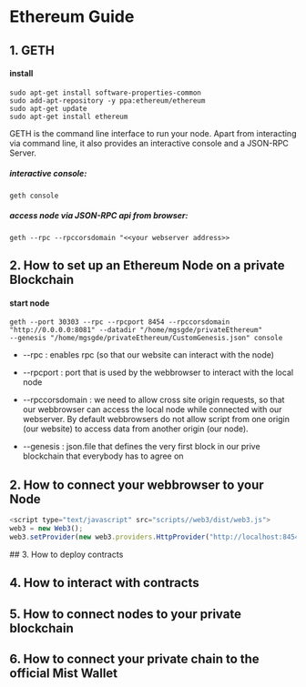# Ethereum Guide

## 1. GETH
#### install
    sudo apt-get install software-properties-common
    sudo add-apt-repository -y ppa:ethereum/ethereum
    sudo apt-get update
    sudo apt-get install ethereum
    
GETH is the command line interface to run your node. Apart from interacting via command line, it also provides an interactive console and a JSON-RPC Server.  

##### interactive console:

    geth console

##### access node via JSON-RPC api from browser:

    geth --rpc --rpccorsdomain "<<your webserver address>> 


## 2. How to set up an Ethereum Node on a private Blockchain

#### start node

    geth --port 30303 --rpc --rpcport 8454 --rpccorsdomain "http://0.0.0.0:8081" --datadir "/home/mgsgde/privateEthereum"
    --genesis "/home/mgsgde/privateEthereum/CustomGenesis.json" console

* --rpc : enables rpc (so that our website can interact with the node) 

* --rpcport : port that is used by the webbrowser to interact with the local node

* --rpccorsdomain : we need to allow cross site origin requests, so that our webbrowser can access the local node while connected with our webserver. By default webbrowsers do not allow script from one origin (our website) to access data from another origin (our node). 
* --genesis : json.file that defines the very first block in our prive blockchain that everybody has to agree on


## 2. How to connect your webbrowser to your Node

```javascript
<script type="text/javascript" src="scripts//web3/dist/web3.js"> 
web3 = new Web3();
web3.setProvider(new web3.providers.HttpProvider("http://localhost:8454"));
```

</script> 
## 3. How to deploy contracts 

## 4. How to interact with contracts 

## 5. How to connect nodes to your private blockchain

## 6. How to connect your private chain to the official Mist Wallet




